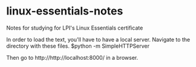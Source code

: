 # linux-essentials-notes
Notes for studying for LPI's Linux Essentials certificate

In order to load the text, you'll have to have a local server. 
Navigate to the directory with these files.
$python -m SimpleHTTPServer

Then go to http://http://localhost:8000/ in a browser.
